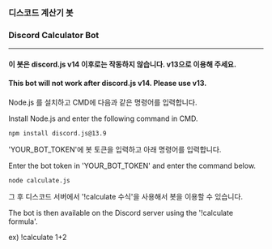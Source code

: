 ### 디스코드 계산기 봇
### Discord Calculator Bot
---
#### 이 봇은 discord.js v14 이후로는 작동하지 않습니다. v13으로 이용해 주세요.
#### This bot will not work after discord.js v14. Please use v13.




Node.js 를 설치하고 CMD에 다음과 같은 명령어를 입력합니다.

Install Node.js and enter the following command in CMD.
```
npm install discord.js@13.9
```
'YOUR_BOT_TOKEN'에 봇 토큰을 입력하고 아래 명령어를 입력합니다.

Enter the bot token in 'YOUR_BOT_TOKEN' and enter the command below.
```
node calculate.js
```
그 후 디스코드 서버에서 '!calculate 수식'을 사용해서 봇을 이용할 수 있습니다.

The bot is then available on the Discord server using the '!calculate formula'.

ex) !calculate 1+2
